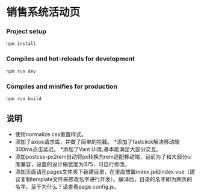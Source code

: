 # 销售系统活动页

### Project setup
```
npm install
```

### Compiles and hot-reloads for development
```
npm run dev
```

### Compiles and minifies for production
```
npm run build
```

## 说明
* 使用normalize.css重置样式。
* 添加了axios请求库，并做了简单的拦截。
*添加了fastclick解决移动端300ms点击延迟。
*添加了Vant UI库,基本能满足大部分交互。
* 添加postcss-px2rem自动将px转换为rem适配移动端，目前为了和大部分ui库兼容，设置的设计稿宽度为375，可自行修改。
* 添加页面请在pages文件夹下新建目录，在里面放置index.js和Index.vue（建议复制template文件夹修改名字进行开发）。编译后，目录的名字即为网页的名字。至于为什么？请查看page.config.js。

